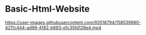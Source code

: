 # Basic-Html-Website





https://user-images.githubusercontent.com/92018794/158539980-4211c444-ad99-4182-b683-e1c35fd128e4.mp4

